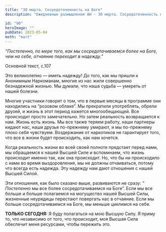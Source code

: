 ```yaml
---
title: "30 марта. Сосредоточенность на Боге"
description: "Ежедневные размышления АН - 30 марта. Сосредоточенность на Боге"

id: "90"
heroImage: ""
pubDate: 2023-05-04
moth: "mart"
---
```


_“Постепенно, по мере того, как мы сосредотачиваемся более на Боге, чем на
себе, отчаяние переходит в надежду.”_

Основной текст, с.107

Это великолепно — иметь надежду! До того, как мы пришли к Анонимным
Наркоманам, многие из нас жили совершенно безнадежной жизнью. Мы думали, что
наша судьба — умереть от нашей болезни.

Многие участники говорят о том, что в первые месяцы в программе они находились
на “розовом облаке”. Мы прекратили употреблять, обрели друзей, и жизнь в этот
период кажется многообещающей. Все происходит просто замечательно. Но затем
реальность возвращается к нам. Жизнь есть жизнь. Мы все также теряем работу,
наши партнеры кидают нас, наши друзья по-прежнему умирают, и мы по-прежнему
плохо себя чувствуем. Воздержание от наркотиков не гарантирует того, что все в
жизни будет происходить, как нам хочется.

Когда реальность жизни во всей своей полноте предстает перед нами, мы
обращаемся к нашей Высшей Силе и вспоминаем, что жизнь происходит именно так,
как она происходит. Но, что бы ни происходило с нами во время выздоровления,
мы не должны отчаиваться, потому что всегда есть надежда. Эту надежду нам дают
отношения с нашей Высшей Силой.

Эти отношения, как было сказано выше, развиваются не сразу: “ _Постепенно_ мы
все более сосредотачиваемся на Боге”. Если мы все больше и больше полагаемся
на могущество нашей Высшей Силы, жизненные неурядицы перестают повергать нас в
отчаяние. Если мы больше сосредотачиваемся на Боге, мы меньше циклимся на
себе.

**ТОЛЬКО СЕГОДНЯ:** Я буду полагаться на мою Высшую Силу. Я приму то, что
независимо от того, что происходит, моя Высшая Сила обеспечит меня ресурсами,
чтобы пережить это.
